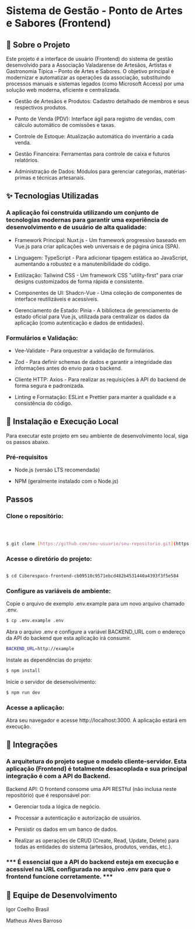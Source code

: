 # Sistema de Gestão - Ponto de Artes e Sabores (Frontend) 
## 📄 Sobre o Projeto
Este projeto é a interface de usuário (Frontend) do sistema de gestão desenvolvido para a Associação Valadarense de Artesãos, Artistas e Gastronomia Típica – Ponto de Artes e Sabores. O objetivo principal é modernizar e automatizar as operações da associação, substituindo processos manuais e sistemas legados (como Microsoft Access) por uma solução web moderna, eficiente e centralizada.

- Gestão de Artesãos e Produtos: Cadastro detalhado de membros e seus respectivos produtos.

- Ponto de Venda (PDV): Interface ágil para registro de vendas, com cálculo automático de comissões e taxas.

- Controle de Estoque: Atualização automática do inventário a cada venda.

- Gestão Financeira: Ferramentas para controle de caixa e futuros relatórios.

- Administração de Dados: Módulos para gerenciar categorias, matérias-primas e técnicas artesanais.

## ✨ Tecnologias Utilizadas
### A aplicação foi construída utilizando um conjunto de tecnologias modernas para garantir uma experiência de desenvolvimento e de usuário de alta qualidade:

- Framework Principal: Nuxt.js - Um framework progressivo baseado em Vue.js para criar aplicações web universais e de página única (SPA).

- Linguagem: TypeScript - Para adicionar tipagem estática ao JavaScript, aumentando a robustez e a manutenibilidade do código.

- Estilização: Tailwind CSS - Um framework CSS "utility-first" para criar designs customizados de forma rápida e consistente.

- Componentes de UI: Shadcn-Vue - Uma coleção de componentes de interface reutilizáveis e acessíveis.

- Gerenciamento de Estado: Pinia - A biblioteca de gerenciamento de estado oficial para Vue.js, utilizada para centralizar os dados da aplicação (como autenticação e dados de entidades).

### Formulários e Validação:

- Vee-Validate - Para orquestrar a validação de formulários.

- Zod - Para definir schemas de dados e garantir a integridade das informações antes do envio para o backend.

- Cliente HTTP: Axios - Para realizar as requisições à API do backend de forma segura e padronizada.

- Linting e Formatação: ESLint e Prettier para manter a qualidade e a consistência do código.

## 🚀 Instalação e Execução Local
Para executar este projeto em seu ambiente de desenvolvimento local, siga os passos abaixo.

### Pré-requisitos
- Node.js (versão LTS recomendada)

- NPM (geralmente instalado com o Node.js)

## Passos

### Clone o repositório:
```bash



$ git clone [https://github.com/seu-usuario/seu-repositorio.git](https://github.com/seu-usuario/seu-repositorio.git)
```
### Acesse o diretório do projeto:

```bash

$ cd Ciberespaco-frontend-cb09510c9571ebcd482b4531440a4393f3f5e584
```
### Configure as variáveis de ambiente:
Copie o arquivo de exemplo .env.example para um novo arquivo chamado .env.


```bash 
$ cp .env.example .env
```
Abra o arquivo .env e configure a variável BACKEND_URL com o endereço da API do backend que esta aplicação irá consumir.
```bash
BACKEND_URL=http://example
``` 
Instale as dependências do projeto:


```bash 
$ npm install
``` 
Inicie o servidor de desenvolvimento:
 ```bash 
$ npm run dev
```

### Acesse a aplicação:
Abra seu navegador e acesse http://localhost:3000. A aplicação estará em execução.

## 🔗 Integrações
### A arquitetura do projeto segue o modelo cliente-servidor. Esta aplicação (Frontend) é totalmente desacoplada e sua principal integração é com a API do Backend.

Backend API: O frontend consome uma API RESTful (não inclusa neste repositório) que é responsável por:

- Gerenciar toda a lógica de negócio.

- Processar a autenticação e autorização de usuários.

- Persistir os dados em um banco de dados.

- Realizar as operações de CRUD (Create, Read, Update, Delete) para todas as entidades do sistema (artesãos, produtos, vendas, etc.).

### *** É essencial que a API do backend esteja em execução e acessível na URL configurada no arquivo .env para que o frontend funcione corretamente. ***

## 👥 Equipe de Desenvolvimento
Igor Coelho Brasil

Matheus Alves Barroso

